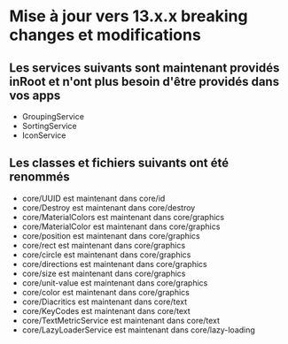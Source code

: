 # Mise à jour vers 13.x.x breaking changes et modifications

## Les services suivants sont maintenant providés inRoot et n'ont plus besoin d'être providés dans vos apps
* GroupingService
* SortingService
* IconService

## Les classes et fichiers suivants ont été renommés
* core/UUID est maintenant dans core/id
* core/Destroy est maintenant dans core/destroy
* core/MaterialColors est maintenant dans core/graphics
* core/MaterialColor est maintenant dans core/graphics
* core/position est maintenant dans core/graphics
* core/rect est maintenant dans core/graphics
* core/circle est maintenant dans core/graphics
* core/directions est maintenant dans core/graphics
* core/size est maintenant dans core/graphics
* core/unit-value est maintenant dans core/graphics
* core/color est maintenant dans core/graphics
* core/Diacritics est maintenant dans core/text
* core/KeyCodes est maintenant dans core/text
* core/TextMetricService est maintenant dans core/text
* core/LazyLoaderService  est maintenant dans core/lazy-loading
